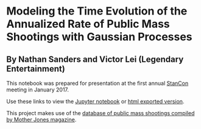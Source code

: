 # Modeling the Time Evolution of the Annualized Rate of Public Mass Shootings with Gaussian Processes

## By Nathan Sanders and Victor Lei (Legendary Entertainment)

This notebook was prepared for presentation at the first annual [StanCon](http://mc-stan.org/events/stancon.html) meeting in January 2017.

Use these links to view the [Jupyter notebook](https://github.com/nesanders/massshootings/blob/master/Annualized%20Rate%20of%20Mass%20Shootings%3B%20Sanders%20%26%20Lei%20(StanCon2017%20-%20revised).ipynb) or [html exported version](http://htmlpreview.github.io?https://github.com/nesanders/massshootings/blob/master/Annualized%20Rate%20of%20Mass%20Shootings%3B%20Sanders%20%26%20Lei%20(StanCon2017%20-%20revised).html).

This project makes use of the [database of public mass shootings compiled by Mother Jones magazine](http://www.motherjones.com/politics/2012/12/mass-shootings-mother-jones-full-data).

